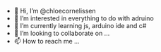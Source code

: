 - 👋 Hi, I’m @chloecornelissen
- 👀 I’m interested in everything to do with adruino
- 🌱 I’m currently learning js, arduino ide and c#
- 💞️ I’m looking to collaborate on ...
- 📫 How to reach me ...

<!---
chloecornelissen/chloecornelissen is a ✨ special ✨ repository because its `README.md` (this file) appears on your GitHub profile.
You can click the Preview link to take a look at your changes.
--->
